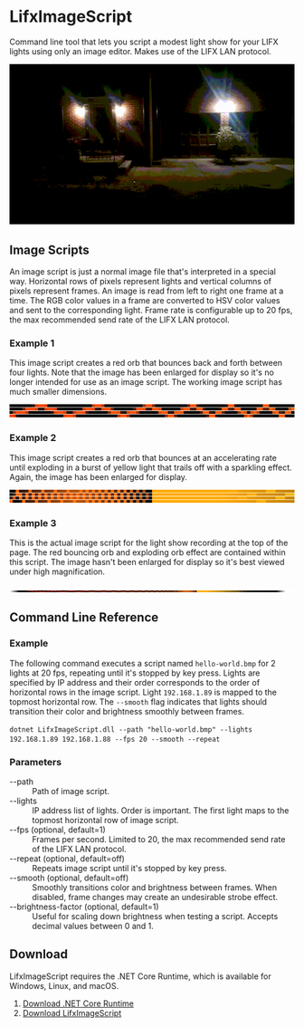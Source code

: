 # LifxImageScript
Command line tool that lets you script a modest light show for your LIFX lights using only an image editor. Makes use of the LIFX LAN protocol.

![Example recording](/ReadmeAssets/recording.gif)

## Image Scripts
An image script is just a normal image file that's interpreted in a special way. Horizontal rows of pixels represent lights and vertical columns of pixels represent frames. An image is read from left to right one frame at a time. The RGB color values in a frame are converted to HSV color values and sent to the corresponding light. Frame rate is configurable up to 20 fps, the max recommended send rate of the LIFX LAN protocol.

### Example 1
This image script creates a red orb that bounces back and forth between four lights. Note that the image has been enlarged for display so it's no longer intended for use as an image script. The working image script has much smaller dimensions.

![Bouncing orb effect](/ReadmeAssets/bouncing-orb-effect.png)

### Example 2
This image script creates a red orb that bounces at an accelerating rate until exploding in a burst of yellow light that trails off with a sparkling effect. Again, the image has been enlarged for display.

![Exploding orb effect](/ReadmeAssets/exploding-orb-effect.png)

### Example 3
This is the actual image script for the light show recording at the top of the page. The red bouncing orb and exploding orb effect are contained within this script. The image hasn't been enlarged for display so it's best viewed under high magnification.

![Bouncing and exploding orb script](/ReadmeAssets/script.bmp)

## Command Line Reference

### Example
The following command executes a script named `hello-world.bmp` for 2 lights at 20 fps, repeating until it's stopped by key press. Lights are specified by IP address and their order corresponds to the order of horizontal rows in the image script. Light `192.168.1.89` is mapped to the topmost horizontal row. The `--smooth` flag indicates that lights should transition their color and brightness smoothly between frames.

`dotnet LifxImageScript.dll --path "hello-world.bmp" --lights 192.168.1.89 192.168.1.88 --fps 20 --smooth --repeat`

### Parameters
<dl>
  <dt>--path</dt>
  <dd>Path of image script.</dd>
  
  <dt>--lights</dt>
  <dd>IP address list of lights. Order is important. The first light maps to the topmost horizontal row of image script.</dd>
  
  <dt>--fps (optional, default=1)</dt>
  <dd>Frames per second. Limited to 20, the max recommended send rate of the LIFX LAN protocol.</dd>
  
  <dt>--repeat (optional, default=off)</dt>
  <dd>Repeats image script until it's stopped by key press.</dd>
  
  <dt>--smooth (optional, default=off)</dt>
  <dd>Smoothly transitions color and brightness between frames. When disabled, frame changes may create an undesirable strobe effect.</dd>
  
  <dt>--brightness-factor (optional, default=1)</dt>
  <dd>Useful for scaling down brightness when testing a script. Accepts decimal values between 0 and 1.</dd>
</dl>

## Download
LifxImageScript requires the .NET Core Runtime, which is available for Windows, Linux, and macOS.
1. [Download .NET Core Runtime](https://www.microsoft.com/net/download)
2. [Download LifxImageScript](https://github.com/galehouse5/LifxImageScript/releases/latest)

